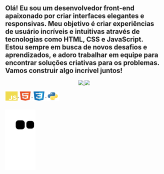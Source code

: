 ## Olá! Eu sou um desenvolvedor front-end apaixonado por criar interfaces elegantes e responsivas. Meu objetivo é criar experiências de usuário incríveis e intuitivas através de tecnologias como HTML, CSS e JavaScript. Estou sempre em busca de novos desafios e aprendizados, e adoro trabalhar em equipe para encontrar soluções criativas para os problemas. Vamos construir algo incrível juntos!
<div align="center">
  <a href="https://github.com/felipemike">
  <img height="150em" src="https://github-readme-stats.vercel.app/api?username=felipemike&show_icons=true&theme=dark&include_all_commits=true&count_private=true"/>
  <img height="150em" src="https://github-readme-stats.vercel.app/api/top-langs/?username=felipemike&layout=compact&langs_count=7&theme=dark"/>
</div>
<div style="display: inline_block"><br>
  <img align="center" alt="Mike-Js" height="30" width="40" src="https://raw.githubusercontent.com/devicons/devicon/master/icons/javascript/javascript-plain.svg">
  <img align="center" alt="Mike-HTML" height="30" width="40" src="https://raw.githubusercontent.com/devicons/devicon/master/icons/html5/html5-original.svg">
  <img align="center" alt="Mike-CSS" height="30" width="40" src="https://raw.githubusercontent.com/devicons/devicon/master/icons/css3/css3-original.svg">
  <img align="center" alt="Mike-Python" height="30" width="40" src="https://raw.githubusercontent.com/devicons/devicon/master/icons/python/python-original.svg">
</div>
  
  ##
  
  ![Snake animation](https://github.com/felipemike/felipemike/blob/output/github-contribution-grid-snake.svg)
 
</div>
